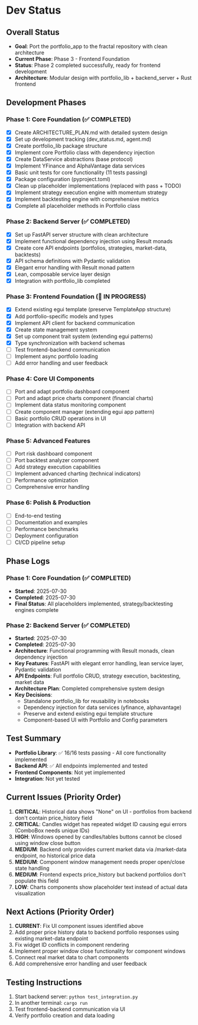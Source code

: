 # Dev Status

## Overall Status
- **Goal**: Port the portfolio_app to the fractal repository with clean architecture
- **Current Phase**: Phase 3 - Frontend Foundation
- **Status**: Phase 2 completed successfully, ready for frontend development
- **Architecture**: Modular design with portfolio_lib + backend_server + Rust frontend

## Development Phases

### Phase 1: Core Foundation (✅ COMPLETED)
- [x] Create ARCHITECTURE_PLAN.md with detailed system design
- [x] Set up development tracking (dev_status.md, agent.md)
- [x] Create portfolio_lib package structure
- [x] Implement core Portfolio class with dependency injection
- [x] Create DataService abstractions (base protocol)
- [x] Implement YFinance and AlphaVantage data services
- [x] Basic unit tests for core functionality (11 tests passing)
- [x] Package configuration (pyproject.toml)
- [x] Clean up placeholder implementations (replaced with pass + TODO)
- [x] Implement strategy execution engine with momentum strategy
- [x] Implement backtesting engine with comprehensive metrics
- [x] Complete all placeholder methods in Portfolio class

### Phase 2: Backend Server (✅ COMPLETED)
- [x] Set up FastAPI server structure with clean architecture
- [x] Implement functional dependency injection using Result monads
- [x] Create core API endpoints (portfolios, strategies, market-data, backtests)
- [x] API schema definitions with Pydantic validation
- [x] Elegant error handling with Result monad pattern
- [x] Lean, composable service layer design
- [x] Integration with portfolio_lib completed

### Phase 3: Frontend Foundation (🚧 IN PROGRESS)
- [x] Extend existing egui template (preserve TemplateApp structure)
- [x] Add portfolio-specific models and types
- [x] Implement API client for backend communication
- [x] Create state management system
- [x] Set up component trait system (extending egui patterns)
- [x] Type synchronization with backend schemas
- [ ] Test frontend-backend communication
- [ ] Implement async portfolio loading
- [ ] Add error handling and user feedback

### Phase 4: Core UI Components
- [ ] Port and adapt portfolio dashboard component
- [ ] Port and adapt price charts component (financial charts)
- [ ] Implement data status monitoring component
- [ ] Create component manager (extending egui app pattern)
- [ ] Basic portfolio CRUD operations in UI
- [ ] Integration with backend API

### Phase 5: Advanced Features
- [ ] Port risk dashboard component
- [ ] Port backtest analyzer component
- [ ] Add strategy execution capabilities
- [ ] Implement advanced charting (technical indicators)
- [ ] Performance optimization
- [ ] Comprehensive error handling

### Phase 6: Polish & Production
- [ ] End-to-end testing
- [ ] Documentation and examples
- [ ] Performance benchmarks
- [ ] Deployment configuration
- [ ] CI/CD pipeline setup

## Phase Logs

### Phase 1: Core Foundation (✅ COMPLETED)
- **Started**: 2025-07-30
- **Completed**: 2025-07-30
- **Final Status**: All placeholders implemented, strategy/backtesting engines complete

### Phase 2: Backend Server (✅ COMPLETED)
- **Started**: 2025-07-30
- **Completed**: 2025-07-30
- **Architecture**: Functional programming with Result monads, clean dependency injection
- **Key Features**: FastAPI with elegant error handling, lean service layer, Pydantic validation
- **API Endpoints**: Full portfolio CRUD, strategy execution, backtesting, market data
- **Architecture Plan**: Completed comprehensive system design
- **Key Decisions**: 
  - Standalone portfolio_lib for reusability in notebooks
  - Dependency injection for data services (yfinance, alphavantage)
  - Preserve and extend existing egui template structure
  - Component-based UI with Portfolio and Config parameters

## Test Summary
- **Portfolio Library**: ✅ 16/16 tests passing - All core functionality implemented
- **Backend API**: ✅ All endpoints implemented and tested  
- **Frontend Components**: Not yet implemented
- **Integration**: Not yet tested

## Current Issues (Priority Order)
1. **CRITICAL**: Historical data shows "None" on UI - portfolios from backend don't contain price_history field
2. **CRITICAL**: Candles widget has repeated widget ID causing egui errors (ComboBox needs unique IDs)
3. **HIGH**: Windows opened by candles/tables buttons cannot be closed using window close button
4. **MEDIUM**: Backend only provides current market data via /market-data endpoint, no historical price data
5. **MEDIUM**: Component window management needs proper open/close state handling
6. **MEDIUM**: Frontend expects price_history but backend portfolios don't populate this field
7. **LOW**: Charts components show placeholder text instead of actual data visualization

## Next Actions (Priority Order)
1. **CURRENT**: Fix UI component issues identified above
2. Add proper price history data to backend portfolio responses using existing market-data endpoint
3. Fix widget ID conflicts in component rendering
4. Implement proper window close functionality for component windows
5. Connect real market data to chart components
6. Add comprehensive error handling and user feedback

## Testing Instructions
1. Start backend server: `python test_integration.py`
2. In another terminal: `cargo run`
3. Test frontend-backend communication via UI
4. Verify portfolio creation and data loading

